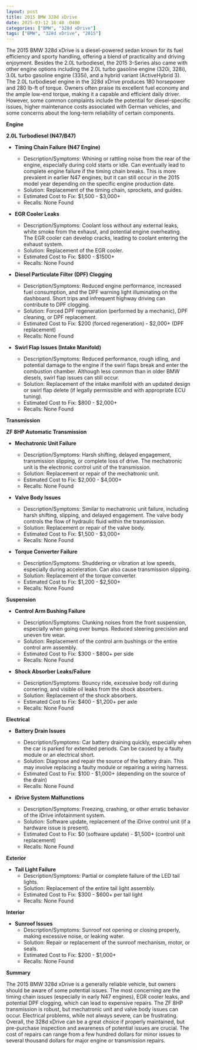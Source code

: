 ```yaml
---
layout: post
title: 2015 BMW 328d xDrive
date: 2025-03-12 16:48 -0400
categories: ["BMW", "328d xDrive"]
tags: ["BMW", "328d xDrive", "2015"]
---
```

The 2015 BMW 328d xDrive is a diesel-powered sedan known for its fuel efficiency and sporty handling, offering a blend of practicality and driving enjoyment. Besides the 2.0L turbodiesel, the 2015 3-Series also came with other engine options including the 2.0L turbo gasoline engine (320i, 328i), 3.0L turbo gasoline engine (335i), and a hybrid variant (ActiveHybrid 3). The 2.0L turbodiesel engine in the 328d xDrive produces 180 horsepower and 280 lb-ft of torque. Owners often praise its excellent fuel economy and the ample low-end torque, making it a capable and efficient daily driver. However, some common complaints include the potential for diesel-specific issues, higher maintenance costs associated with German vehicles, and some concerns about the long-term reliability of certain components.

**Engine**

**2.0L Turbodiesel (N47/B47)**

*   **Timing Chain Failure (N47 Engine)**
    *   Description/Symptoms: Whining or rattling noise from the rear of the engine, especially during cold starts or idle. Can eventually lead to complete engine failure if the timing chain breaks. This is more prevalent in earlier N47 engines, but it can still occur in the 2015 model year depending on the specific engine production date.
    *   Solution: Replacement of the timing chain, sprockets, and guides.
    *   Estimated Cost to Fix: $1,500 - $3,000+
    *   Recalls: None Found

*   **EGR Cooler Leaks**
    *   Description/Symptoms: Coolant loss without any external leaks, white smoke from the exhaust, and potential engine overheating. The EGR cooler can develop cracks, leading to coolant entering the exhaust system.
    *   Solution: Replacement of the EGR cooler.
    *   Estimated Cost to Fix: $800 - $1500+
    *   Recalls: None Found

*   **Diesel Particulate Filter (DPF) Clogging**
    *   Description/Symptoms: Reduced engine performance, increased fuel consumption, and the DPF warning light illuminating on the dashboard. Short trips and infrequent highway driving can contribute to DPF clogging.
    *   Solution: Forced DPF regeneration (performed by a mechanic), DPF cleaning, or DPF replacement.
    *   Estimated Cost to Fix: $200 (forced regeneration) - $2,000+ (DPF replacement)
    *   Recalls: None Found

*   **Swirl Flap Issues (Intake Manifold)**
    *   Description/Symptoms: Reduced performance, rough idling, and potential damage to the engine if the swirl flaps break and enter the combustion chamber. Although less common than in older BMW diesels, swirl flap issues can still occur.
    *   Solution: Replacement of the intake manifold with an updated design or swirl flap delete (if legally permissible and with appropriate ECU tuning).
    *   Estimated Cost to Fix: $800 - $2,000+
    *   Recalls: None Found

**Transmission**

**ZF 8HP Automatic Transmission**

*   **Mechatronic Unit Failure**
    *   Description/Symptoms: Harsh shifting, delayed engagement, transmission slipping, or complete loss of drive. The mechatronic unit is the electronic control unit of the transmission.
    *   Solution: Replacement or repair of the mechatronic unit.
    *   Estimated Cost to Fix: $2,000 - $4,000+
    *   Recalls: None Found

*   **Valve Body Issues**
    *   Description/Symptoms: Similar to mechatronic unit failure, including harsh shifting, slipping, and delayed engagement. The valve body controls the flow of hydraulic fluid within the transmission.
    *   Solution: Replacement or repair of the valve body.
    *   Estimated Cost to Fix: $1,500 - $3,000+
    *   Recalls: None Found

*   **Torque Converter Failure**
    *   Description/Symptoms: Shuddering or vibration at low speeds, especially during acceleration. Can also cause transmission slipping.
    *   Solution: Replacement of the torque converter.
    *   Estimated Cost to Fix: $1,200 - $2,500+
    *   Recalls: None Found

**Suspension**

*   **Control Arm Bushing Failure**
    *   Description/Symptoms: Clunking noises from the front suspension, especially when going over bumps. Reduced steering precision and uneven tire wear.
    *   Solution: Replacement of the control arm bushings or the entire control arm assembly.
    *   Estimated Cost to Fix: $300 - $800+ per side
    *   Recalls: None Found

*   **Shock Absorber Leaks/Failure**
    *   Description/Symptoms: Bouncy ride, excessive body roll during cornering, and visible oil leaks from the shock absorbers.
    *   Solution: Replacement of the shock absorbers.
    *   Estimated Cost to Fix: $400 - $1,200+ per axle
    *   Recalls: None Found

**Electrical**

*   **Battery Drain Issues**
    *   Description/Symptoms: Car battery draining quickly, especially when the car is parked for extended periods. Can be caused by a faulty module or an electrical short.
    *   Solution: Diagnose and repair the source of the battery drain. This may involve replacing a faulty module or repairing a wiring harness.
    *   Estimated Cost to Fix: $100 - $1,000+ (depending on the source of the drain)
    *   Recalls: None Found

*   **iDrive System Malfunctions**
    *   Description/Symptoms: Freezing, crashing, or other erratic behavior of the iDrive infotainment system.
    *   Solution: Software update, replacement of the iDrive control unit (if a hardware issue is present).
    *   Estimated Cost to Fix: $0 (software update) - $1,500+ (control unit replacement)
    *   Recalls: None Found

**Exterior**

*   **Tail Light Failure**
    *   Description/Symptoms: Partial or complete failure of the LED tail lights.
    *   Solution: Replacement of the entire tail light assembly.
    *   Estimated Cost to Fix: $300 - $600+ per tail light
    *   Recalls: None Found

**Interior**

*   **Sunroof Issues**
    *   Description/Symptoms: Sunroof not opening or closing properly, making excessive noise, or leaking water.
    *   Solution: Repair or replacement of the sunroof mechanism, motor, or seals.
    *   Estimated Cost to Fix: $200 - $1,000+
    *   Recalls: None Found

**Summary**

The 2015 BMW 328d xDrive is a generally reliable vehicle, but owners should be aware of some potential issues. The most concerning are the timing chain issues (especially in early N47 engines), EGR cooler leaks, and potential DPF clogging, which can lead to expensive repairs. The ZF 8HP transmission is robust, but mechatronic unit and valve body issues can occur. Electrical problems, while not always severe, can be frustrating. Overall, the 328d xDrive can be a great choice if properly maintained, but pre-purchase inspection and awareness of potential issues are crucial. The cost of repairs can range from a few hundred dollars for minor issues to several thousand dollars for major engine or transmission repairs.

